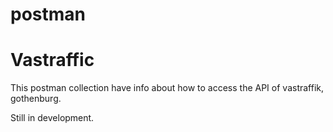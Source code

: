 # postman
# Vastraffic

This postman collection have info about how to access the API of vastraffik, gothenburg. 

Still in development.
